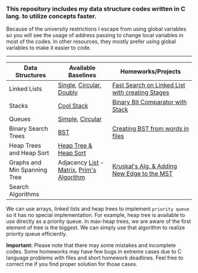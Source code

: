 ### This repository includes my data structure codes written in C lang. to utilize concepts faster.

Because of the university restrictions I escape from using global variables so you will see the usage of address passing to change local variables in most of the codes. In other resources, they mostly prefer using global variables to make it easier to code.
_____

| Data Structures | Available Baselines | Homeworks/Projects |
| --- | --- | --- |
| Linked Lists | [Single](https://github.com/Toygarr/data-structures/blob/main/Linked%20Lists/linkedlist.c), [Circular](https://github.com/Toygarr/data-structures/blob/main/Linked%20Lists/circular_linkedlist.c), [Doubly](https://github.com/Toygarr/data-structures/blob/main/Linked%20Lists/doubly_linkedlist.c)| [Fast Search on Linked List with creating Stages](https://github.com/Toygarr/data-structures/blob/main/Linked%20Lists/HW1/fast_linkedlist.c) |
| Stacks | [Cool Stack](https://github.com/Toygarr/data-structures/blob/main/Stack/stack.c) | [Binary Bit Comparator with Stack](https://github.com/Toygarr/data-structures/blob/main/Stack/HW2/binary_stack.c)|
| Queues | [Simple](https://github.com/Toygarr/data-structures/blob/main/Queue/simple_queue.c), [Circular](https://github.com/Toygarr/data-structures/blob/main/Queue/circular_queue.c) | |
| Binary Search Trees | [BST](https://github.com/Toygarr/data-structures/blob/main/Binary%20Search%20Tree/bst.c)| [Creating BST from words in files](https://github.com/Toygarr/data-structures/tree/main/Binary%20Search%20Tree/HW3)| 
| Heap Trees and Heap Sort | [Heap Tree & Heap Sort](https://github.com/Toygarr/data-structures/blob/main/Heap%20Tree/heap.c) | |
| Graphs and Min Spanning Tree | Adjacency [List](https://github.com/Toygarr/data-structures/blob/main/Graph/AdjecancyList.c) - [Matrix](https://github.com/Toygarr/data-structures/blob/main/Graph/AdjecancyMatrix.c), [Prim's Algorithm](https://github.com/Toygarr/data-structures/blob/main/Graph/Greedy%20Algorithms/PrimsAlgorithm.c) | [Kruskal's Alg. & Adding New Edge to the MST](https://github.com/Toygarr/data-structures/blob/main/Graph/Greedy%20Algorithms/HW4/KruskalsAlgorithm.c)|
| Search Algorithms | | |

We can use arrays, linked lists and heap trees to implement ```priority queue``` so it has no special implementation. For example, heap tree is available to use directly as a priority queue. In max-heap trees, we are aware of the first element of tree is the biggest. We can simply use that algorithm to realize priority queue efficiently.

**Important:** Please note that there may some mistakes and incomplete codes. Some homeworks may have few bugs in extreme cases due to C language problems with files and short homework deadlines. Feel free to correct me if you find proper solution for those cases. 
